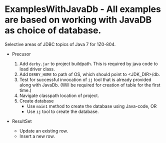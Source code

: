 # ExamplesWithJavaDb - All examples are based on working with JavaDB as choice of database.

Selective areas of JDBC topics of Java 7 for 1Z0-804.

* Precusor
   1. Add `derby.jar` to project buildpath. This is required by java code to load driver class.
   1. Add `DERBY_HOME` to path of OS, which should point to <JDK_DIR>/db. 
   1. Test for successful invocation of `ij` tool that is already provided along with JavaDb. (Will be required for creation of table for the first time.)
   1. Navigate classpath location of project.
   1. Create database
      * Use `main1` method to create the database using Java-code, OR
      * Use `ij` tool to create the database. 
    
* ResultSet
   * Update an existing row.
   * Insert a new row.
